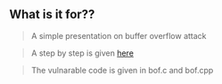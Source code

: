 What is it for??
----------------

> A simple presentation  on buffer overflow attack

> A step by step is given [here](https://github.com/abijith-kp/BufferOverFlow/blob/master/NOTES.md)

> The vulnarable code is given in bof.c and bof.cpp
